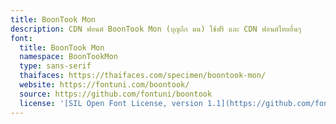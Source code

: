 ```yaml
---
title: BoonTook Mon
description: CDN ฟอนต์ BoonTook Mon (บุญถึก มน) ใช้ฟรี และ CDN ฟอนต์ไทยอื่นๆ
font:
  title: BoonTook Mon
  namespace: BoonTookMon
  type: sans-serif
  thaifaces: https://thaifaces.com/specimen/boontook-mon/
  website: https://fontuni.com/boontook/
  source: https://github.com/fontuni/boontook
  license: '[SIL Open Font License, version 1.1](https://github.com/fontuni/boontook/blob/master/OFL.txt)'
---
```


<div></div>
